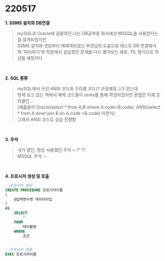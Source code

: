 # 220517

__1. SSMS 설치와 DB연결__
> mySQL과 Oracle에 길들여진 나는 DB공부중 회사에선 MSSQL을 사용한다는 걸 알게되었지만      
SSMS 설치와 셋팅부터 헤매게되었고 부장님의 도움으로 테스트 DB 연결해서    
책 '따라하기'와 학원에서 실습했던 문제들 다시 풀어보는 레포. TIL 형식으로 작성될 예정이다     


<Br>

__2. SQL 종류__
> mySQL에서 쓰던 ANSI 코드와 오라클 코드(? 수정예정..)가 있는데   
현재 보고 있는 책에서 예제 코드들이 ssms를 통해 작성되었지만 문법은 이제 오라클인...   
(예를들어 Oracle(select * from A,B where A.code=B.code), ANSI(select * from A inner join B on A.code =B.code) 이런식)   
그래서 ANSI 코드로 실습 진행함   
   
   
<br>

__3. 주석__
> 내가 알던, 항상 사용했던 주석 = /* */   
MSSQL 주석 --

<BR>

__4. 프로시저 생성 및 호출__
```SQL
--프로시저 생성
CREATE PROCEDURE 프로시저이름
(
	@입력변수명 데이터타입
)
AS
	SELECT
		*
	FROM
		테이블명
	WHERE
		조건
		
		
--프로시저 호출
EXEC 프로시저이름

```   

